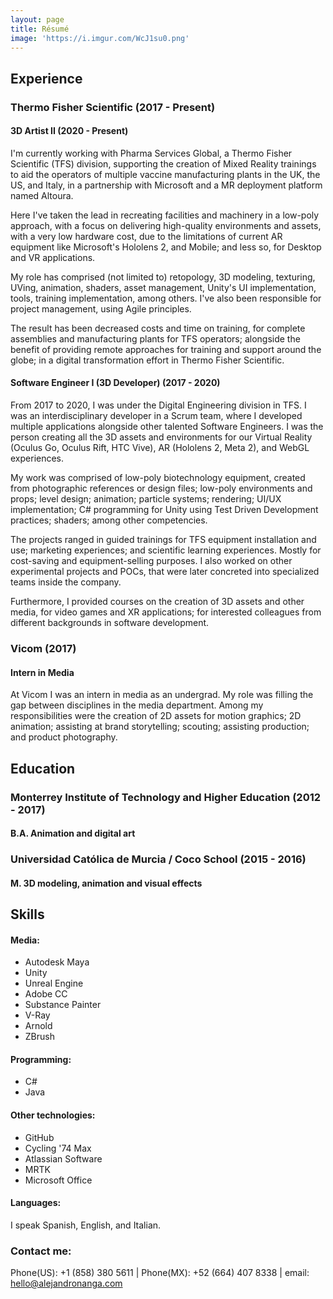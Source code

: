 ```yaml
---
layout: page
title: Résumé
image: 'https://i.imgur.com/WcJ1su0.png'
---
```


## <b>Experience</b>
### Thermo Fisher Scientific (2017 - Present)
#### 3D Artist II (2020 - Present)
I'm currently working with Pharma Services Global, a Thermo Fisher Scientific (TFS) division, supporting the creation of Mixed Reality trainings to aid the operators of multiple vaccine manufacturing plants in the UK, the US, and Italy, in a partnership with Microsoft and a MR deployment platform named Altoura.

Here I've taken the lead in recreating facilities and machinery in a low-poly approach, with a focus on delivering high-quality environments and assets, with a very low hardware cost, due to the limitations of current AR equipment like Microsoft's Hololens 2, and Mobile; and less so, for Desktop and VR applications.

My role has comprised (not limited to) retopology, 3D modeling, texturing, UVing, animation, shaders, asset management, Unity's UI implementation, tools, training implementation, among others. I've also been responsible for project management, using Agile principles.

The result has been decreased costs and time on training, for complete assemblies and manufacturing plants for TFS operators; alongside the benefit of providing remote approaches for training and support around the globe; in a digital transformation effort in Thermo Fisher Scientific.

#### Software Engineer I (3D Developer) (2017 - 2020)
From 2017 to 2020, I was under the Digital Engineering division in TFS. I was an interdisciplinary developer in a Scrum team, where I developed multiple applications alongside other talented Software Engineers. I was the person creating all the 3D assets and environments for our Virtual Reality (Oculus Go, Oculus Rift, HTC Vive), AR (Hololens 2, Meta 2), and WebGL experiences.

My work was comprised of low-poly biotechnology equipment, created from photographic references or design files; low-poly environments and props; level design; animation; particle systems; rendering; UI/UX implementation; C# programming for Unity using Test Driven Development practices; shaders; among other competencies.

The projects ranged in guided trainings for TFS equipment installation and use; marketing experiences; and scientific learning experiences. Mostly for cost-saving and equipment-selling purposes. I also worked on other experimental projects and POCs, that were later concreted into specialized teams inside the company.

Furthermore, I provided courses on the creation of 3D assets and other media, for video games and XR applications; for interested colleagues from different backgrounds in software development.


### Vicom (2017)
#### Intern in Media
At Vicom I was an intern in media as an undergrad. My role was filling the gap between disciplines in the media department. Among my responsibilities were the creation of 2D assets for motion graphics; 2D animation; assisting at brand storytelling; scouting; assisting production; and product photography.

## <b>Education</b>
### Monterrey Institute of Technology and Higher Education (2012 - 2017)
#### B.A. Animation and digital art
### Universidad Católica de Murcia / Coco School (2015 - 2016)
#### M. 3D modeling, animation and visual effects

## <b>Skills</b>
#### Media:
* Autodesk Maya
* Unity
* Unreal Engine
* Adobe CC
* Substance Painter
* V-Ray
* Arnold
* ZBrush

#### Programming:
* C#
* Java

#### Other technologies:
* GitHub
* Cycling '74 Max
* Atlassian Software
* MRTK
* Microsoft Office

#### Languages:
I speak Spanish, English, and Italian.

### Contact me:
Phone(US): +1 (858) 380 5611 | Phone(MX): +52 (664) 407 8338 | email: hello@alejandronanga.com

